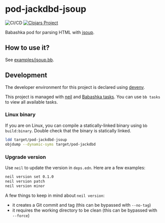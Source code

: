 # pod-jackdbd-jsoup

![CI/CD](https://github.com/jackdbd/pod-jackdbd-jsoup/actions/workflows/ci-cd.yaml/badge.svg)
[![Clojars Project](https://img.shields.io/clojars/v/com.github.jackdbd/pod.jackdbd.jsoup.svg)](https://clojars.org/com.github.jackdbd/pod.jackdbd.jsoup)

Babashka pod for parsing HTML with [jsoup](https://jsoup.org/).

## How to use it?

See [examples/jsoup.bb](./examples/jsoup.bb).

## Development

The developer environment for this project is declared using [devenv](https://github.com/cachix/devenv).

This project is managed with [neil](https://github.com/babashka/neil) and [Babashka tasks](https://book.babashka.org/#tasks). You can use `bb tasks` to view all available tasks.

### Linux binary

If you are on Linux, you can compile a statically-linked binary using `bb build:binary`.
Double check that the binary is statically linked.

```sh
ldd target/pod-jackdbd-jsoup
objdump --dynamic-syms target/pod-jackdbd
```

### Upgrade version

Use `neil` to update the version in `deps.edn`. Here are a few examples:

```sh
neil version set 0.1.0
neil version patch
neil version minor
```

A few things to keep in mind about `neil version`:

- it creates a Git commit and tag (this can be bypassed with `--no-tag`)
- it requires the working directory to be clean (this can be bypassed with `--force`)
